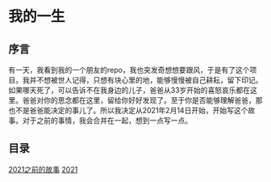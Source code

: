 # 我的一生
## 序言
有一天，我看到我的一个朋友的repo，我也突发奇想想要跟风，于是有了这个项目。我并不想被世人记得，只想有块心里的地，能够慢慢被自己耕耘，留下印记。如果哪天死了，可以告诉不在我身边的儿子，爸爸从33岁开始的喜怒哀乐都在这里。爸爸对你的思念都在这里，留给你好好发现了。至于你是否能够理解爸爸，那也不是爸爸能决定的事儿了。所以我决定从2021年2月14日开始，开始写这个故事。对于之前的事情，我会合并在一起，想到一点写一点。

## 目录
[2021之前的故事](/before2021/before2021.md)
[2021](2021/2021.md)
